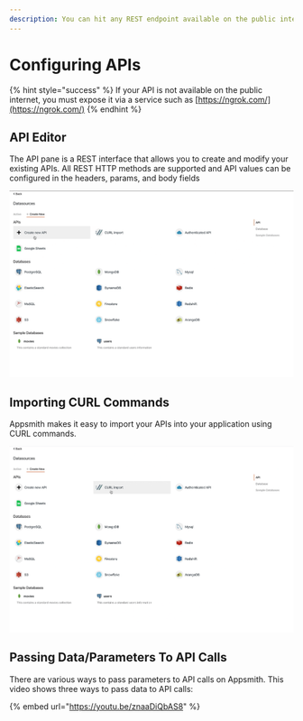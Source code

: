 ```yaml
---
description: You can hit any REST endpoint available on the public internet
---
```


# Configuring APIs

{% hint style="success" %}
If your API is not available on the public internet, you must expose it via a service such as [https://ngrok.com/](https://ngrok.com/)
{% endhint %}

## API Editor

The API pane is a REST interface that allows you to create and modify your existing APIs. All REST HTTP methods are supported and API values can be configured in the headers, params, and body fields

![](<../../../.gitbook/assets/create api (1).gif>)

## Importing CURL Commands

Appsmith makes it easy to import your APIs into your application using CURL commands.

![](<../../../.gitbook/assets/import curl (1).gif>)

## Passing Data/Parameters To API Calls

There are various ways to pass parameters to API calls on Appsmith. This video shows three ways to pass data to API calls:

{% embed url="https://youtu.be/znaaDiQbAS8" %}
